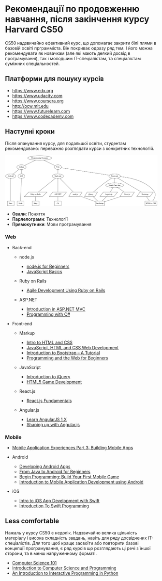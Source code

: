 # Рекомендації по продовженню навчання, після закінчення курсу **Harvard CS50**

CS50 надзвичайно ефективний курс, що допомагає закрити білі плями в базовій освіті прграмміста. Він покриває одразу ряд тем. І його можна рекомендувати як новачкам (але які мають деякий досвід в програмуванні), так і молодшим ІТ-спеціалістам, та спеціалістам суміжних спеціальностей.

## Платформи для пошуку курсів

- https://www.edx.org
- https://www.udacity.com
- https://www.coursera.org
- http://ocw.mit.edu
- https://www.futurelearn.com
- https://www.codecademy.com

## Наступні кроки

Після опанування курсу, для подальшої освіти, студентам рекомендовано: переважно розглядати курси з конкретних технологій.

![Programming Landscape](assets/plscape.png?raw=true)
- **Овали**: Поняття
- **Парлелограми**: Технології
- **Прямокутники**: Мови програмування

### Web

- Back-end
  - node.js
    - [node.js for Beginners](https://www.youtube.com/playlist?list=PL6gx4Cwl9DGBMdkKFn3HasZnnAqVjzHn_)
    - [JavaScript Basics](https://www.udacity.com/course/javascript-basics--ud804)

  - Ruby on Rails
    - [Agile Development Using Ruby on Rails](https://www.edx.org/xseries/agile-development-using-ruby-rails)

  - ASP.NET
    - [Introduction in ASP.NET MVC](https://mva.microsoft.com/ru/training-courses/-asp-net-mvc-8322?l=eTXjmit7_304984382)
    - [Programming with C#](https://prod-edx-mktg-edit.edx.org/course/programming-c-microsoft-dev204x-2)

- Front-end
  - Markup
    - [Intro to HTML and CSS](https://www.udacity.com/course/html5-game-development--cs255)
    - [JavaScript, HTML and CSS Web Development](https://www.edx.org/course/javascript-html-css-web-development-microsoft-dev211-1x)
    - [Introduction to Bootstrap – A Tutorial](https://www.edx.org/course/introduction-bootstrap-tutorial-microsoft-dev203x-0)
    - [Programming and the Web for Beginners](https://www.coursera.org/learn/duke-programming-web)

  - JavaScript
    - [Introduction to jQuery](https://www.edx.org/course/introduction-jquery-microsoft-dev208x-1)
    - [HTML5 Game Development](https://www.udacity.com/course/html5-game-development--cs255)

  - React.js
    - [React.js Fundamentals](http://reactjsprogram.teachable.com/courses/reactjsfundamentals)

  - Angular.js
    - [Learn AngularJS 1.X](https://www.codecademy.com/learn/learn-angularjs)
    - [Shaping up with Angular.js](https://www.codeschool.com/courses/shaping-up-with-angular-js)

### Mobile

- [Mobile Application Experiences Part 3: Building Mobile Apps](https://www.edx.org/course/mobile-application-experiences-part-3-mitx-21w-789-3x#!)

- Android
  - [Developing Android Apps](https://www.udacity.com/course/developing-android-apps--ud853)
  - [From Java to Android for Beginners](https://www.edx.org/xseries/java-android-beginners)
  - [Begin Programming: Build Your First Mobile Game](https://www.edx.org/xseries/java-android-beginners)
  - [Introduction to Mobile Application Development using Android](https://www.edx.org/course/introduction-mobile-application-hkustx-comp107x-0)

- iOS
  - [Intro to iOS App Development with Swift](https://www.udacity.com/course/intro-to-ios-app-development-with-swift--ud585)
  - [Introduction To Swift Programming](https://www.coursera.org/learn/swift-programming)

## Less comfortable

Нажаль у курсу CS50 є недолік. Надзвичайно велика щільність матеріалу і висока складність завдань, навіть для ряду досвідчених ІТ-спеціалістів. Для того щоб кращє засвоїти або повторити базові концепції програмування, є ряд курсів що розглядають ці речі з їншої сторони, та в менш напруженному форматі.

- [Computer Science 101](https://www.coursera.org/course/cs101)
- [Introduction to Computer Science and Programming](http://ocw.mit.edu/courses/electrical-engineering-and-computer-science/6-00-introduction-to-computer-science-and-programming-fall-2008/)
- [An Introduction to Interactive Programming in Python](https://www.coursera.org/course/interactivepython1
)

